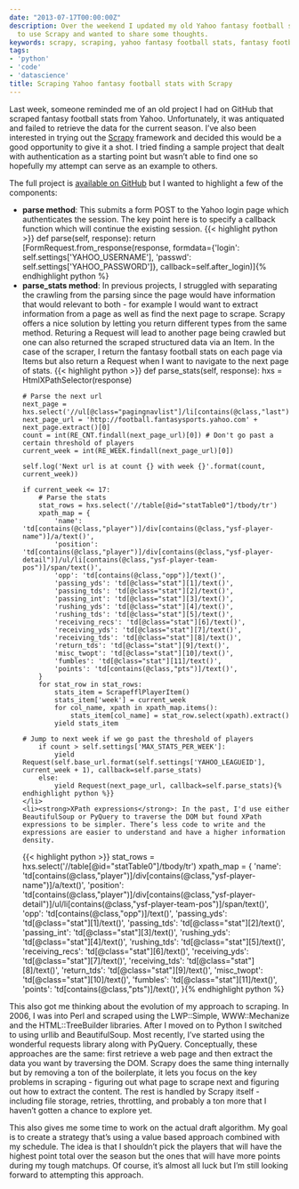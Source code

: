 ```yaml
---
date: "2013-07-17T00:00:00Z"
description: Over the weekend I updated my old Yahoo fantasy football stats scraper
  to use Scrapy and wanted to share some thoughts.
keywords: scrapy, scraping, yahoo fantasy football stats, fantasy football
tags:
- 'python'
- 'code'
- 'datascience'
title: Scraping Yahoo fantasy football stats with Scrapy
---
```


Last week, someone reminded me of an old project I had on GitHub that scraped fantasy football stats from Yahoo. Unfortunately, it was antiquated and failed to retrieve the data for the current season. I’ve also been interested in trying out the <a href="http://scrapy.org/" target="_blank">Scrapy</a> framework and decided this would be a good opportunity to give it a shot. I tried finding a sample project that dealt with authentication as a starting point but wasn’t able to find one so hopefully my attempt can serve as an example to others.

The full project is <a href="https://github.com/dangoldin/yahoo-ffl" target="_blank">available on GitHub</a> but I wanted to highlight a few of the components:

<ul class="bulleted">
	<li><strong>parse method</strong>: This submits a form POST to the Yahoo login page which authenticates the session. The key point here is to specify a callback function which will continue the existing session.
{{< highlight python >}}
def parse(self, response):
    return [FormRequest.from_response(response,
                formdata={'login': self.settings['YAHOO_USERNAME'],
                		  'passwd': self.settings['YAHOO_PASSWORD']},
                callback=self.after_login)]{% endhighlight python %}
	</li>
	<li><strong>parse_stats method</strong>: In previous projects, I struggled with separating the crawling from the parsing since the page would have information that would relevant to both - for example I would want to extract information from a page as well as find the next page to scrape. Scrapy offers a nice solution by letting you return different types from the same method. Returing a Request will lead to another page being crawled but one can also returned the scraped structured data via an Item. In the case of the scraper, I return the fantasy football stats on each page via Items but also return a Request when I want to navigate to the next page of stats.
{{< highlight python >}}
def parse_stats(self, response):
    hxs = HtmlXPathSelector(response)

    # Parse the next url
    next_page = hxs.select('//ul[@class="pagingnavlist"]/li[contains(@class,"last")]/a/@href')
    next_page_url = 'http://football.fantasysports.yahoo.com' + next_page.extract()[0]
    count = int(RE_CNT.findall(next_page_url)[0]) # Don't go past a certain threshold of players
    current_week = int(RE_WEEK.findall(next_page_url)[0])

    self.log('Next url is at count {} with week {}'.format(count, current_week))

    if current_week <= 17:
        # Parse the stats
        stat_rows = hxs.select('//table[@id="statTable0"]/tbody/tr')
        xpath_map = {
            'name': 'td[contains(@class,"player")]/div[contains(@class,"ysf-player-name")]/a/text()',
            'position': 'td[contains(@class,"player")]/div[contains(@class,"ysf-player-detail")]/ul/li[contains(@class,"ysf-player-team-pos")]/span/text()',
            'opp': 'td[contains(@class,"opp")]/text()',
            'passing_yds': 'td[@class="stat"][1]/text()',
            'passing_tds': 'td[@class="stat"][2]/text()',
            'passing_int': 'td[@class="stat"][3]/text()',
            'rushing_yds': 'td[@class="stat"][4]/text()',
            'rushing_tds': 'td[@class="stat"][5]/text()',
            'receiving_recs': 'td[@class="stat"][6]/text()',
            'receiving_yds': 'td[@class="stat"][7]/text()',
            'receiving_tds': 'td[@class="stat"][8]/text()',
            'return_tds': 'td[@class="stat"][9]/text()',
            'misc_twopt': 'td[@class="stat"][10]/text()',
            'fumbles': 'td[@class="stat"][11]/text()',
            'points': 'td[contains(@class,"pts")]/text()',
        }
        for stat_row in stat_rows:
            stats_item = ScrapefflPlayerItem()
            stats_item['week'] = current_week
            for col_name, xpath in xpath_map.items():
                stats_item[col_name] = stat_row.select(xpath).extract()
            yield stats_item

    # Jump to next week if we go past the threshold of players
        if count > self.settings['MAX_STATS_PER_WEEK']:
            yield Request(self.base_url.format(self.settings['YAHOO_LEAGUEID'], current_week + 1), callback=self.parse_stats)
        else:
            yield Request(next_page_url, callback=self.parse_stats){% endhighlight python %}}
	</li>
	<li><strong>XPath expressions</strong>: In the past, I'd use either BeautifulSoup or PyQuery to traverse the DOM but found XPath expressions to be simpler. There’s less code to write and the expressions are easier to understand and have a higher information density.
{{< highlight python >}}
stat_rows = hxs.select('//table[@id="statTable0"]/tbody/tr')
xpath_map = {
    'name': 'td[contains(@class,"player")]/div[contains(@class,"ysf-player-name")]/a/text()',
    'position': 'td[contains(@class,"player")]/div[contains(@class,"ysf-player-detail")]/ul/li[contains(@class,"ysf-player-team-pos")]/span/text()',
    'opp': 'td[contains(@class,"opp")]/text()',
    'passing_yds': 'td[@class="stat"][1]/text()',
    'passing_tds': 'td[@class="stat"][2]/text()',
    'passing_int': 'td[@class="stat"][3]/text()',
    'rushing_yds': 'td[@class="stat"][4]/text()',
    'rushing_tds': 'td[@class="stat"][5]/text()',
    'receiving_recs': 'td[@class="stat"][6]/text()',
    'receiving_yds': 'td[@class="stat"][7]/text()',
    'receiving_tds': 'td[@class="stat"][8]/text()',
    'return_tds': 'td[@class="stat"][9]/text()',
    'misc_twopt': 'td[@class="stat"][10]/text()',
    'fumbles': 'td[@class="stat"][11]/text()',
    'points': 'td[contains(@class,"pts")]/text()',
}{% endhighlight python %}
	</li>
</ul>

This also got me thinking about the evolution of my approach to scraping. In 2006, I was into Perl and scraped using the LWP::Simple, WWW::Mechanize and the HTML::TreeBuilder libraries. After I moved on to Python I switched to using urllib and BeautifulSoup. Most recently, I’ve started using the wonderful requests library along with PyQuery. Conceptually, these approaches are the same: first retrieve a web page and then extract the data you want by traversing the DOM. Scrapy does the same thing internally but by removing a ton of the boilerplate, it lets you focus on the key problems in scraping - figuring out what page to scrape next and figuring out how to extract the content. The rest is handled by Scrapy itself - including file storage, retries, throttling, and probably a ton more that I haven’t gotten a chance to explore yet.

This also gives me some time to work on the actual draft algorithm. My goal is to create a strategy that’s using a value based approach combined with my schedule. The idea is that I shouldn’t pick the players that will have the highest point total over the season but the ones that will have more points during my tough matchups. Of course, it’s almost all luck but I’m still looking forward to attempting this approach.